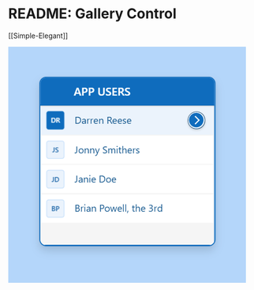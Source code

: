 # README: Gallery Control

[[Simple-Elegant]]



![Images/gallery-elegant.png](Images/gallery-elegant.png)

